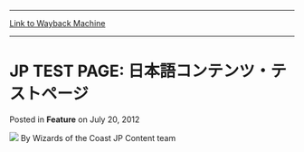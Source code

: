 
---
[Link to Wayback Machine](https://web.archive.org/web/20220523201626/https://magic.wizards.com/en/articles/archive/feature/jp-test-page-%E6%97%A5%E6%9C%AC%E8%AA%9E%E3%82%B3%E3%83%B3%E3%83%86%E3%83%B3%E3%83%84%E3%83%BB%E3%83%86%E3%82%B9%E3%83%88%E3%83%9A%E3%83%BC%E3%82%B8-2012-07-20)

[_metadata_:wayback_url]:- "https://magic.wizards.com/en/articles/archive/feature/jp-test-page-%E6%97%A5%E6%9C%AC%E8%AA%9E%E3%82%B3%E3%83%B3%E3%83%86%E3%83%B3%E3%83%84%E3%83%BB%E3%83%86%E3%82%B9%E3%83%88%E3%83%9A%E3%83%BC%E3%82%B8-2012-07-20"
[_metadata_:wayback_raw_url]:- "https://web.archive.org/web/20220523201626id_/https://magic.wizards.com/en/articles/archive/feature/jp-test-page-%E6%97%A5%E6%9C%AC%E8%AA%9E%E3%82%B3%E3%83%B3%E3%83%86%E3%83%B3%E3%83%84%E3%83%BB%E3%83%86%E3%82%B9%E3%83%88%E3%83%9A%E3%83%BC%E3%82%B8-2012-07-20"
[_metadata_:wayback_capture_timestamp]:- "2022-05-23 20:16:26+00:00"
[_metadata_:generator]:- "Drupal 7 (http://drupal.org)"
[_metadata_:publish_date]:- "2012-07-20"
---


JP TEST PAGE: 日本語コンテンツ・テストページ
=============================



 Posted in **Feature**
 on July 20, 2012 






![](https://media.magic.wizards.com/styles/auth_small/public/generic-avatar-150_381.png)
By Wizards of the Coast JP Content team


















